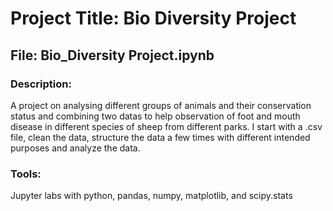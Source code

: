 # Project Title: Bio Diversity Project
## File: Bio_Diversity Project.ipynb
### Description:
A project on analysing different groups of animals and their conservation status and combining two datas to help observation of foot and mouth disease in different species of sheep from different parks. I start with a .csv file, clean the data, structure the data a few times with different intended purposes and analyze the data.

### Tools:
Jupyter labs with python, pandas, numpy, matplotlib, and scipy.stats
